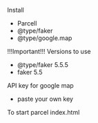 Install
- Parcell
- @type/faker 
- @type/google.map 

!!!Important!!!
Versions to use

- @type/faker 5.5.5
- faker 5.5

API key for google map 
- paste your own key

To start
parcel index.html